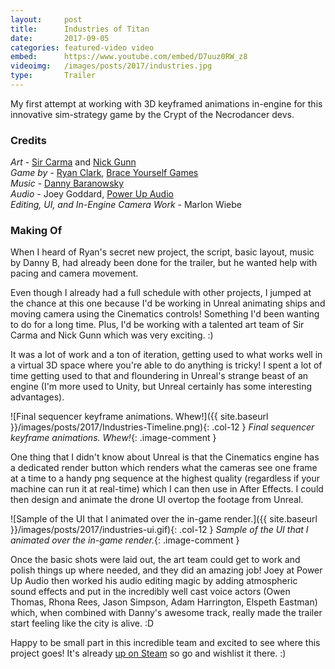 ```yaml
---
layout:     post
title:      Industries of Titan
date:       2017-09-05
categories: featured-video video
embed:      https://www.youtube.com/embed/D7uuz0RW_z8
videoimg:   /images/posts/2017/industries.jpg
type:       Trailer
---
```


My first attempt at working with 3D keyframed animations in-engine for this innovative sim-strategy game by the Crypt of the Necrodancer devs.

### Credits  

_Art_ - [Sir Carma](https://twitter.com/sir_carma) and [Nick Gunn](https://twitter.com/Gunn3D)  
_Game by_ - [Ryan Clark](https://twitter.com/braceyourselfok), [Brace Yourself Games](http://blog.braceyourselfgames.com/)  
_Music_ - [Danny Baranowsky](https://twitter.com/dannyBstyle)  
_Audio_ - Joey Goddard, [Power Up Audio](https://powerupaudio.com)  
_Editing, UI, and In-Engine Camera Work_ - Marlon Wiebe  

### Making Of  

When I heard of Ryan's secret new project, the script, basic layout, music by Danny B, had already been done for the trailer, but he wanted help with pacing and camera movement.  

Even though I already had a full schedule with other projects, I jumped at the chance at this one because I'd be working in Unreal animating ships and moving camera using the Cinematics controls!  Something I'd been wanting to do for a long time.  Plus, I'd be working with a talented art team of Sir Carma and Nick Gunn which was very exciting. :)

It was a lot of work and a ton of iteration, getting used to what works well in a virtual 3D space where you're able to do anything is tricky!  I spent a lot of time getting used to that and floundering in Unreal's strange beast of an engine (I'm more used to Unity, but Unreal certainly has some interesting advantages).

![Final sequencer keyframe animations.  Whew!]({{ site.baseurl }}/images/posts/2017/Industries-Timeline.png){: .col-12 }
_Final sequencer keyframe animations.  Whew!_{: .image-comment }

One thing that I didn't know about Unreal is that the Cinematics engine has a dedicated render button which renders what the cameras see one frame at a time to a handy png sequence at the highest quality (regardless if your machine can run it at real-time) which I can then use in After Effects.  I could then design and animate the drone UI overtop the footage from Unreal.

![Sample of the UI that I animated over the in-game render.]({{ site.baseurl }}/images/posts/2017/industries-ui.gif){: .col-12 }
_Sample of the UI that I animated over the in-game render._{: .image-comment }

Once the basic shots were laid out, the art team could get to work and polish things up where needed, and they did an amazing job! Joey at Power Up Audio then worked his audio editing magic by adding atmospheric sound effects and put in the incredibly well cast voice actors (Owen Thomas, Rhona Rees, Jason Simpson, Adam Harrington, Elspeth Eastman) which, when combined with Danny's awesome track, really made the trailer start feeling like the city is alive. :D

Happy to be small part in this incredible team and excited to see where this project goes!  It's already [up on Steam](http://store.steampowered.com/app/427940/Industries_of_Titan/) so go and wishlist it there. :)